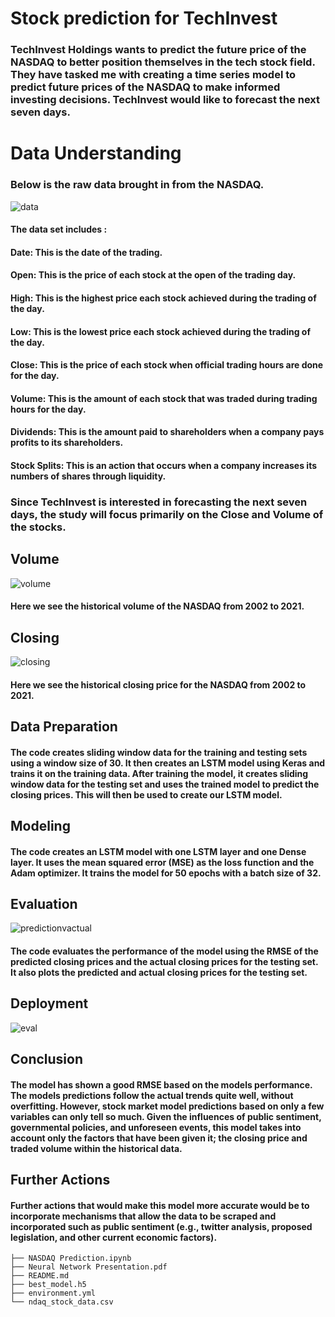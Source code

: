 # Stock prediction for TechInvest
### TechInvest Holdings wants to predict the future price of the NASDAQ to better position themselves in the tech stock field. They have tasked me with creating a time series model to predict future prices of the NASDAQ to make informed investing decisions. TechInvest would like to forecast the next seven days.  
# Data Understanding
###  Below is the raw data brought in from the NASDAQ.
![data](https://user-images.githubusercontent.com/96254640/221614977-b451d064-1965-4b4b-9f09-d99cebc42c96.PNG)
#### The data set includes :
#### Date:  This is the date of the trading.
#### Open:  This is the price of each stock at the open of the trading day.
#### High:  This is the highest price each stock achieved during the trading of the day.
#### Low:  This is the lowest price each stock achieved during the trading of the day.
#### Close:  This is the price of each stock when official trading hours are done for the day.
#### Volume:  This is the amount of each stock that was traded during trading hours for the day.
#### Dividends:  This is the amount paid to shareholders when a company pays profits to its shareholders.
#### Stock Splits:  This is an action that occurs when a company increases its numbers of shares through liquidity.
### Since TechInvest is interested in forecasting the next seven days, the study will focus primarily on the Close and Volume of the stocks.

## Volume
![volume](https://user-images.githubusercontent.com/96254640/221618261-426c8629-c0fd-45b7-b1fe-baab1c35fc74.png)
#### Here we see the historical volume of the NASDAQ from 2002 to 2021.
## Closing
![closing](https://user-images.githubusercontent.com/96254640/221618678-29a0aa6c-2e95-45f3-a652-a7a77429d132.png)
#### Here we see the historical closing price for the NASDAQ from 2002 to 2021.
## Data Preparation
####  The code creates sliding window data for the training and testing sets using a window size of 30. It then creates an LSTM model using Keras and trains it on the training data. After training the model, it creates sliding window data for the testing set and uses the trained model to predict the closing prices.  This will then be used to create our LSTM model.
## Modeling
#### The code creates an LSTM model with one LSTM layer and one Dense layer. It uses the mean squared error (MSE) as the loss function and the Adam optimizer. It trains the model for 50 epochs with a batch size of 32.
## Evaluation
![predictionvactual](https://user-images.githubusercontent.com/96254640/221621556-fd9a3e21-02cd-414c-afcb-09d8b9acf40c.png)
#### The code evaluates the performance of the model using the RMSE of the predicted closing prices and the actual closing prices for the testing set. It also plots the predicted and actual closing prices for the testing set.
## Deployment
![eval](https://user-images.githubusercontent.com/96254640/221621965-413ef5bd-ecb5-4acd-b052-e5a9dc773854.png)
## Conclusion
#### The model has shown a good RMSE based on the models performance. The models predictions follow the actual trends quite well, without overfitting. However, stock market model predictions based on only a few variables can only tell so much. Given the influences of public sentiment, governmental policies, and unforeseen events, this model takes into account only the factors that have been given it; the closing price and traded volume within the historical data.
## Further Actions
#### Further actions that would make this model more accurate would be to incorporate mechanisms that allow the data to be scraped and incorporated such as public sentiment (e.g., twitter analysis, proposed legislation, and other current economic factors).
```
├── NASDAQ Prediction.ipynb
├── Neural Network Presentation.pdf
├── README.md
├── best_model.h5
├── environment.yml
└── ndaq_stock_data.csv
```

